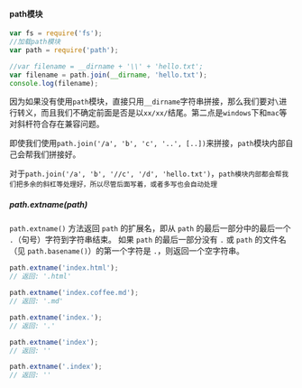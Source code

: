 #### path模块

```js
var fs = require('fs');
//加载path模块
var path = require('path');

//var filename = __dirname + '\\' + 'hello.txt';
var filename = path.join(__dirname, 'hello.txt');
console.log(filename);
```

因为如果没有使用`path`模块，直接只用`__dirname`字符串拼接，那么我们要对`\`进行转义，而且我们不确定前面是否是以`xx/xx/`结尾。第二点是`windows`下和`mac`等对斜杆符合存在兼容问题。

即使我们使用`path.join('/a', 'b', 'c', '..', [..])`来拼接，`path`模块内部自己会帮我们拼接好。

对于`path.join('/a', 'b', '//c', '/d', 'hello.txt')`，`path模块内部都会帮我们把多余的斜杠等处理好，所以尽管后面写着，或者多写也会自动处理`

##### path.extname(path)

`path.extname()` 方法返回 `path` 的扩展名，即从 `path` 的最后一部分中的最后一个 `.`（句号）字符到字符串结束。 如果 `path` 的最后一部分没有 `.` 或 `path` 的文件名（见 `path.basename()`）的第一个字符是 `.`，则返回一个空字符串。

```js
path.extname('index.html');
// 返回: '.html'

path.extname('index.coffee.md');
// 返回: '.md'

path.extname('index.');
// 返回: '.'

path.extname('index');
// 返回: ''

path.extname('.index');
// 返回: ''
```
